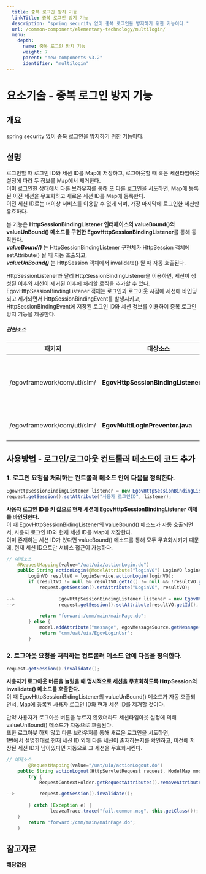 ```yaml
---
  title: 중복 로그인 방지 기능
  linkTitle: 중복 로그인 방지 기능
  description: "spring security 없이 중복 로그인을 방지하기 위한 기능이다."
  url: /common-component/elementary-technology/multilogin/
  menu:
    depth:
      name: 중복 로그인 방지 기능
      weight: 7
      parent: "new-components-v3.2"
      identifier: "multilogin"
---
```




# 요소기술 - 중복 로그인 방지 기능

## 개요

 spring security 없이 중복 로그인을 방지하기 위한 기능이다.

## 설명

 로그인할 때 로그인 ID와 세션 ID를 Map에 저장하고, 로그아웃할 때 혹은 세션타임아웃 설정에 따라 두 정보를 Map에서 제거한다.  
이미 로그인한 상태에서 다른 브라우저를 통해 또 다른 로그인을 시도하면, Map에 등록된 이전 세션을 무효화하고 새로운 세션 ID를 Map에 등록한다.  
이전 세션 ID로는 더이상 서비스를 이용할 수 없게 되며, 가장 마지막에 로그인한 세션만 유효하다.  

 본 기능은 **HttpSessionBindingListener 인터페이스의 valueBound()와 valueUnBound() 메소드를 구현한 EgovHttpSessionBindingListener**를 통해 동작한다.  
***valueBound()*** 는 HttpSessionBindingListener 구현체가 HttpSession 객체에 setAttribute() 될 때 자동 호출되고,  
***valueUnBound()*** 는 HttpSession 객체에서 invalidate() 될 때 자동 호출된다.

 HttpSessionListener과 달리 HttpSessionBindingListener을 이용하면, 세션이 생성된 이후와 세션이 제거된 이후에 처리할 로직을 추가할 수 있다.  
EgovHttpSessionBindingListener 객체는 로그인과 로그아웃 시점에 세션에 바인딩되고 제거되면서 HttpSessionBindingEvent를 발생시키고,  
HttpSessionBindingEvent에 저장된 로그인 ID와 세션 정보를 이용하여 중복 로그인 방지 기능을 제공한다.

##### 관련소스

| 패키지 | 대상소스 | 설명 | 비고 |
| --- | --- | --- | --- |
| /egovframework/com/utl/slm/ | **EgovHttpSessionBindingListener.java** | 세션 생성 시점이 아닌 로그인 혹은 로그아웃 시점에 발생하는 SessionBindingEvent를 체크하기 위한 클래스 | HttpSessionBindingListener 구현체 |
| /egovframework/com/utl/slm/ | **EgovMultiLoginPreventor.java** | 로그인 ID와 세션 ID를 관리하고 로그인 상태를 제어하기 위한 클래스 | ConcurrentHashMap을 이용 |

## 사용방법 - 로그인/로그아웃 컨트롤러 메소드에 코드 추가

### 1. 로그인 요청을 처리하는 컨트롤러 메소드 안에 다음을 정의한다.

```java
EgovHttpSessionBindingListener listener = new EgovHttpSessionBindingListener();
request.getSession().setAttribute("사용자 로그인ID", listener);

```

 **사용자 로그인 ID를 키 값으로 현재 세션에 EgovHttpSessionBindingListener 객체를 바인딩한다.**  
이 때 EgovHttpSessionBidingListener의 valueBound() 메소드가 자동 호출되면서, 사용자 로그인 ID와 현재 세션 ID를 Map에 저장한다.  
이미 존재하는 세션 ID가 있다면 valueBound() 메소드를 통해 모두 무효화시키기 때문에, 현재 세션 ID으로만 서비스 접근이 가능하다.

```java
// 예제소스
    @RequestMapping(value="/uat/uia/actionLogin.do")
    public String actionLogin(@ModelAttribute("loginVO") LoginVO loginVO, HttpServletRequest request, ModelMap model) throws Exception {
        LoginVO resultVO = loginService.actionLogin(loginVO);
        if (resultVO != null && resultVO.getId() != null && !resultVO.getId().equals("") && loginPolicyYn) {
        	request.getSession().setAttribute("LoginVO", resultVO);
 
-->                EgovHttpSessionBindingListener listener = new EgovHttpSessionBindingListener();
-->                request.getSession().setAttribute(resultVO.getId(), listener);
 
        	return "forward:/cmm/main/mainPage.do";        	
        } else {
        	model.addAttribute("message", egovMessageSource.getMessage("fail.common.login"));
        	return "cmm/uat/uia/EgovLoginUsr";
        }
```

### 2. 로그아웃 요청을 처리하는 컨트롤러 메소드 안에 다음을 정의한다.

```java
request.getSession().invalidate();
```

 **사용자가 로그아웃 버튼을 눌렀을 때 명시적으로 세션을 무효화하도록 HttpSession의 invalidate() 메소드를 호출한다.**  
이 때 EgovHttpSessionBidingListener의 valueUnBound() 메소드가 자동 호출되면서, Map에 등록된 사용자 로그인 ID와 현재 세션 ID를 제거할 것이다.

 만약 사용자가 로그아웃 버튼을 누르지 않았더라도 세션타임아웃 설정에 의해 valueUnBound() 메소드가 자동으로 호출된다.  
또한 로그아웃 하지 않고 다른 브라우저를 통해 새로운 로그인을 시도하면,  
1번에서 설명한대로 현재 세션 ID 외에 다른 세션이 존재하는지를 확인하고, 이전에 저장된 세션 ID가 남아있다면 자동으로 그 세션을 무효화시킨다.

```java
// 예제소스
        @RequestMapping(value="/uat/uia/actionLogout.do")
	public String actionLogout(HttpServletRequest request, ModelMap model) throws Exception {
    	try {
    		RequestContextHolder.getRequestAttributes().removeAttribute("LoginVO", RequestAttributes.SCOPE_SESSION);
 
-->    		request.getSession().invalidate();
 
    	} catch (Exception e) { 
                leaveaTrace.trace("fail.common.msg", this.getClass());
	}
    	return "forward:/cmm/main/mainPage.do"; 
    }
```

## 참고자료

 **해당없음**